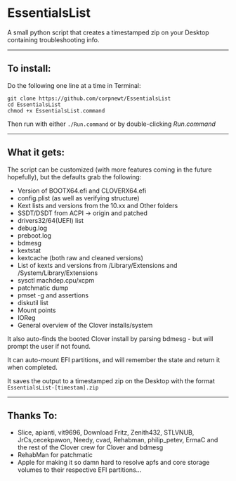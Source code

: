 # EssentialsList
A small python script that creates a timestamped zip on your Desktop containing troubleshooting info.

***

## To install:

Do the following one line at a time in Terminal:

    git clone https://github.com/corpnewt/EssentialsList
    cd EssentialsList
    chmod +x EssentialsList.command
    
Then run with either `./Run.command` or by double-clicking *Run.command*

***

## What it gets:

The script can be customized (with more features coming in the future hopefully), but the defaults grab the following:

* Version of BOOTX64.efi and CLOVERX64.efi
* config.plist (as well as verifying structure)
* Kext lists and versions from the 10.xx and Other folders
* SSDT/DSDT from ACPI -> origin and patched
* drivers32/64(UEFI) list
* debug.log
* preboot.log
* bdmesg
* kextstat
* kextcache (both raw and cleaned versions)
* List of kexts and versions from /Library/Extensions and /System/Library/Extensions
* sysctl machdep.cpu/xcpm
* patchmatic dump
* pmset -g and assertions
* diskutil list
* Mount points
* IOReg
* General overview of the Clover installs/system

It also auto-finds the booted Clover install by parsing bdmesg - but will prompt the user if not found.

It can auto-mount EFI partitions, and will remember the state and return it when completed.

It saves the output to a timestamped zip on the Desktop with the format `EssentialsList-[timestam].zip`

***

## Thanks To:

* Slice, apianti, vit9696, Download Fritz, Zenith432, STLVNUB, JrCs,cecekpawon, Needy, cvad, Rehabman, philip_petev, ErmaC and the rest of the Clover crew for Clover and bdmesg
* RehabMan for patchmatic
* Apple for making it so damn hard to resolve apfs and core storage volumes to their respective EFI partitions...

